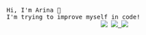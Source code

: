 # <p align="center">
</div>
  <samp>
    Hi, I'm Arina 👋<br>
    I'm trying to improve myself in code!<br>
<div align="center">
  <a href="https://instagram.com/aisagoriacha/*" target="_blank"><img src="https://img.shields.io/badge/INSTAGRAM%20-DC3175.svg?&style=for-the-badge&logo=instagram&logoColor=white"></a>
  <a href="https://discord.gg/pUeeTb6fND"target="_blank"><img src="https://img.shields.io/badge></a>
</div>
 # <p align="center">
  <a href="https://discord.com/users/1163454377055494264"target="_blank"><img src="https://img.shields.io/badge/Discord-Server-pUeeTb6fND?style=for-the-badge&logo=discord&logoColor=white"></a>
  </samp>
</p>
